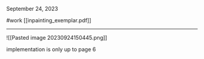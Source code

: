September 24, 2023

#work
[[inpainting_exemplar.pdf]]

---

![[Pasted image 20230924150445.png]]

implementation is only up to page 6
